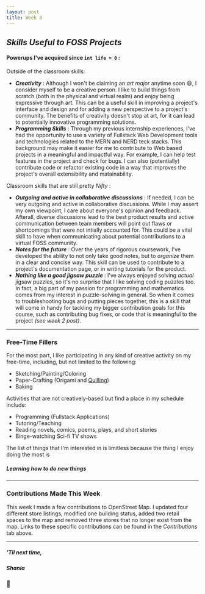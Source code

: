 ```yaml
---
layout: post
title: Week 3
---
```



## *Skills Useful to FOSS Projects*
#### Powerups I've acquired since `int life = 0` :

Outside of the classroom skills:  
- *<b>Creativity</b>* : Although I won't be claiming an *art major* anytime soon :smile:, I consider myself to be a creative person. I like to build things from scratch (both in the physical and virtual realm) and enjoy being expressive through art. This can be a useful skill in improving a project's interface and design and for adding a new perspective to a project's community. The benefits of creativity doesn't stop at art, for it can lead to potentially innovative programming solutions.    
- *<b>Programming Skills</b>* : Through my previous internship experiences, I've had the opportunity to use a variety of Fullstack Web Development tools and technologies related to the MERN and NERD teck stacks. This background may make it easier for me to contribute to Web based projects in a meaningful and impactful way. For example, I can help test features in the project and check for bugs. I can also (potentially) contribute code or refactor existing code in a way that improves the project's overall extensibility and matainability.  

Classroom skills that are still pretty *Nifty* :  
- *<b>Outgoing and active in collaborative discussions</b>* : If needed, I can be very outgoing and active in collaborative discussions. While I may assert my own viewpoint, I care about everyone's opinion and feedback. Afterall, diverse discussions lead to the best product results and active communication between team members will point out flaws or shortcomings that were not intially accounted for. This could be a vital skill to have when communicating about potential contributions to a virtual FOSS community.  
- *<b>Notes for the future</b>* : Over the years of rigorous coursework, I've developed the ability to not only take good notes, but to *organize* them in a clear and concise way. This skill can be used to contribute to a project's documentation page, or in writing tutorials for the product.  
- *<b>Nothing like a good jigsaw puzzle</b>* : I've always enjoyed solving *actual* jigsaw puzzles, so it's no surprise that I like solving coding puzzles too. In fact, a big part of my passion for programming and mathematics comes from my interest in puzzle-solving in general. So when it comes to troubleshooting bugs and putting pieces together, this is a skill that will come in handy for tackling my bigger contribution goals for this course, such as contributing bug fixes, or code that is meaningful to the project *(see week 2 post)*.  
    
---
### Free-Time Fillers  

For the most part, I like participating in any kind of creative activity on my free-time, including, but not limited to the following:
  * Sketching/Painting/Coloring
  * Paper-Crafting  (Origami and [Quilling](https://en.wiktionary.org/wiki/quilling#English))
  * Baking 
  
Activities that are not creatively-based but find a place in my schedule include:
  * Programming (Fullstack Applications)
  * Tutoring/Teaching
  * Reading novels, comics, poems, plays, and short stories
  * Binge-watching Sci-fi TV shows

   
The list of things that I'm interested in is limitless because the thing I enjoy doing the most is
##### *<b>Learning how to do new things</b>*  
---
### Contributions Made This Week

This week I made a few contributions to OpenStreet Map. I updated four different store listings, modified one building status, added two retail spaces to the map and removed three stores that no longer exist from the map. Links to these specific contributions can be found in the *Contributions* tab above.  

--- 
##### *'Til next time,*
##### Shania
### :mushroom: